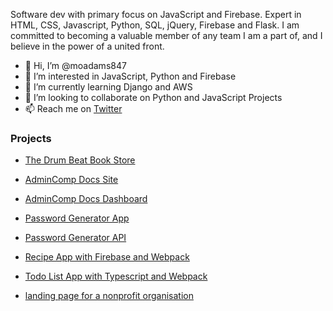 Software dev with primary focus on JavaScript and Firebase. Expert in HTML, CSS, Javascript, Python, SQL, jQuery, Firebase and Flask. I am committed to becoming a valuable member of any team I am a part of, and I believe in the power of a united front.

- 👋 Hi, I’m @moadams847
- 👀 I’m interested in JavaScript, Python and Firebase
- 🌱 I’m currently learning Django and AWS
- 💞️ I’m looking to collaborate on Python and JavaScript Projects
- 📫 Reach me on [Twitter](https://twitter.com/moadams847)

### Projects

- [The Drum Beat Book Store](https://github.com/moadams847/The-Drum-Beat-Book-Site/tree/UseJQueryToRefactor)

- [AdminComp Docs Site](https://github.com/moadams847/AdminComp-Docs/tree/AddFirebase)

- [AdminComp Docs Dashboard](https://github.com/moadams847/AdminComp-Docs-Dashboard/tree/authFirebase)

- [Password Generator App](https://github.com/moadams847/Flask-API-Password-Generator/tree/useOOPJS)

- [Password Generator API](https://fierce-anchorage-76525.herokuapp.com/passwordapi/v2/special-characters?passwordLength=15)

- [Recipe App with Firebase and Webpack](https://github.com/moadams847/recipe-app-webpack/tree/tryFeature)

- [Todo List App with Typescript and Webpack](https://github.com/moadams847/TodoAPP-Typescript-Webpack/tree/useTypeScript)

- [landing page for a nonprofit organisation](https://github.com/moadams847/ZongoG-Website)
